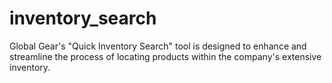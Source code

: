 # inventory_search
Global Gear's "Quick Inventory Search" tool is designed to enhance and streamline the process of locating products within the company's extensive inventory.
